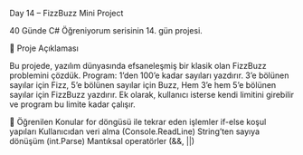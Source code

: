 Day 14 – FizzBuzz Mini Project

40 Günde C# Öğreniyorum serisinin 14. gün projesi.

📌 Proje Açıklaması

Bu projede, yazılım dünyasında efsaneleşmiş bir klasik olan FizzBuzz problemini çözdük.
Program:
1’den 100’e kadar sayıları yazdırır.
3’e bölünen sayılar için Fizz,
5’e bölünen sayılar için Buzz,
Hem 3’e hem 5’e bölünen sayılar için FizzBuzz yazdırır.
Ek olarak, kullanıcı isterse kendi limitini girebilir ve program bu limite kadar çalışır.

🎯 Öğrenilen Konular
for döngüsü ile tekrar eden işlemler
if-else koşul yapıları
Kullanıcıdan veri alma (Console.ReadLine)
String’ten sayıya dönüşüm (int.Parse)
Mantıksal operatörler (&&, ||)
